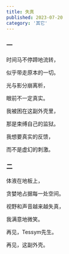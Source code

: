 ```yaml
---
title: 失真
published: 2023-07-20
category: '其它'
---
```


### 一

时间马不停蹄地流转，

似乎带走原本的一切。

光与影分崩离析，

眼前不一定真实。

我被困在这副外壳里，

那是束缚自己的监狱。

我想要真实的反馈，

而不是虚幻的刺激。

### 二

体液在地板上，

贪婪地占据每一处空间。

视野和声音越来越失真，

我满意地微笑。

再见，Tessym先生。

再见，这副外壳。